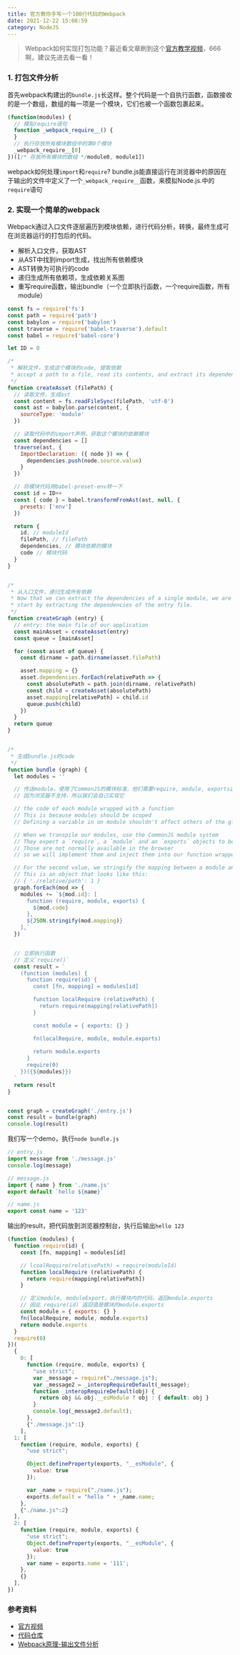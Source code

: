```yaml
---
title: 官方教你手写一个100行代码的Webpack
date: 2021-12-22 15:08:59
category: NodeJS
---
```

> Webpack如何实现打包功能？最近看文章刷到这个[官方教学视频](https://www.youtube.com/watch?v=Gc9-7PBqOC8&list=LLHK1mTHpwrUeYgF5gu-Kd4g)，666啊，建议先进去看一看！




### 1. 打包文件分析
首先webpack构建出的`bundle.js`长这样。整个代码是一个自执行函数，函数接收的是一个数组，数组的每一项是一个模块，它们也被一个函数包裹起来。
```js
(function(modules) {
  // 模拟require语句
  function _webpack_require__() {
  }
  // 执行存放所有模块数组中的第0个模块
  _webpack_require__[0]
})([/* 存放所有模块的数组 */module0, module1])

```

webpack如何处理`import`和`require`?
bundle.js能直接运行在浏览器中的原因在于输出的文件中定义了一个`_webpack_require__`函数，来模拟Node.js.中的`require`语句



### 2. 实现一个简单的webpack
Webpack通过入口文件逐层遍历到模块依赖，进行代码分析，转换，最终生成可在浏览器运行的打包后的代码。
- 解析入口文件，获取AST
- 从AST中找到import生成，找出所有依赖模块
- AST转换为可执行的code
- 递归生成所有依赖项，生成依赖关系图
- 重写require函数，输出bundle（一个立即执行函数，一个require函数，所有module）
```js
const fs = require('fs')
const path = require('path')
const babylon = require('babylon')
const traverse = require('babel-traverse').default
const babel = require('babel-core')

let ID = 0

/* 
 * 解析文件，生成这个模块的code, 提取依赖
 * accept a path to a file, read its contents, and extract its dependencies
 */
function createAsset (filePath) {
  // 读取文件，生成ast
  const content = fs.readFileSync(filePath, 'utf-8')
  const ast = babylon.parse(content, {
    sourceType: 'module'
  })

  // 读取代码中的import声明，获取这个模块的依赖模块
  const dependencies = []
  traverse(ast, {
    ImportDeclaration: ({ node }) => {
      dependencies.push(node.source.value)
    }
  })

  // 将模块代码用babel-preset-env转一下
  const id = ID++
  const { code } = babel.transformFromAst(ast, null, {
    presets: ['env']
  })

  return {
    id, // moduleId
    filePath, // filePath
    dependencies, // 模块依赖的模块
    code // 模块代码
  }
}


/*
 * 从入口文件，递归生成所有依赖
 * Now that we can extract the dependencies of a single module, we are going to
 * start by extracting the dependencies of the entry file.
 */
function createGraph (entry) {
  // entry: the main file of our application
  const mainAsset = createAsset(entry)
  const queue = [mainAsset]

  for (const asset of queue) {
    const dirname = path.dirname(asset.filePath)

    asset.mapping = {}
    asset.dependencies.forEach(relativePath => {
      const absolutePath = path.join(dirname, relativePath)
      const child = createAsset(absolutePath)
      asset.mapping[relativePath] = child.id
      queue.push(child)
    })
  }
  return queue
}


/*
 * 生成bundle.js的code
 */
function bundle (graph) {
  let modules = ''

  // 传送module，使用了CommonJS的模块标准，他们需要require, module, exports这3个可用的方法
  // 因为浏览器不支持，所以我们会自己实现它

  // the code of each module wrapped with a function
  // This is because modules should be scoped
  // Defining a variable in on module shouldn't affect others of the global scope

  // When we transpile our modules, use the CommonJS module system
  // They expect a `require`, a `module` and an `exports` objects to be available
  // Those are not normally available in the browser 
  // so we will implement them and inject them into our function wrappers

  // For the second value, we stringify the mapping between a module and its dependencies. 
  // This is an object that looks like this:
  // { './relative/path': 1 }
  graph.forEach(mod => {
    modules += `${mod.id}: [
      function (require, module, exports) {
        ${mod.code}
      },
      ${JSON.stringify(mod.mapping)}
    ],`
  })


  // 立即执行函数
  // 定义`require()`
  const result = `
    (function (modules) {
      function require(id) {
        const [fn, mapping] = modules[id]

        function localRequire (relativePath) {
          return require(mapping[relativePath])
        }

        const module = { exports: {} }

        fn(localRequire, module, module.exports)
        
        return module.exports
      }
      require(0)
    })({${modules}})
  `
  return result
}


const graph = createGraph('./entry.js')
const result = bundle(graph)
console.log(result)
```

我们写一个demo，执行`node bundle.js`
```js
// entry.js
import message from './message.js'
console.log(message)

// message.js
import { name } from './name.js'
export default `hello ${name}`

// name.js
export const name = '123'
```

输出的result，把代码放到浏览器控制台，执行后输出`hello 123`
```js
(function (modules) {
  function require(id) {
    const [fn, mapping] = modules[id]

    // lcoalRequire(relativePath) = require(moduleId)
    function localRequire (relativePath) {
      return require(mapping[relativePath])
    }

    // 定义module, moduleExport，执行模块内的代码，返回module.exports
    // 因此 require(id) 返回值是模块的module.exports
    const module = { exports: {} }
    fn(localRequire, module, module.exports)
    return module.exports
  }
  require(0)
})(
  {
    0: [
      function (require, module, exports) {
        "use strict";
        var _message = require("./message.js");
        var _message2 = _interopRequireDefault(_message);
        function _interopRequireDefault(obj) { 
          return obj && obj.__esModule ? obj : { default: obj }
        }
        console.log(_message2.default);
      },
      {"./message.js":1}
    ],
  1: [
    function (require, module, exports) {
      "use strict";

      Object.defineProperty(exports, "__esModule", {
        value: true
      });

      var _name = require("./name.js");
      exports.default = "hello " + _name.name;
    },
    {"./name.js":2}
  ],
  2: [
    function (require, module, exports) {
      "use strict";
      Object.defineProperty(exports, "__esModule", {
        value: true
      });
      var name = exports.name = '111';
    },
    {}
  ],
})
```

### 参考资料
- [官方视频](https://www.youtube.com/watch?v=Gc9-7PBqOC8&list=LLHK1mTHpwrUeYgF5gu-Kd4g)
- [代码仓库](https://github.com/ronami/minipack/blob/master/src/minipack.js)
- [Webpack原理-输出文件分析](https://imweb.io/topic/5a4cce35a192c3b460fce39b)
